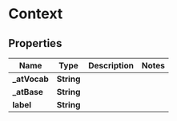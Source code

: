 # Context

## Properties
Name | Type | Description | Notes
------------ | ------------- | ------------- | -------------
**_atVocab** | **String** |  | 
**_atBase** | **String** |  | 
**label** | **String** |  | 
